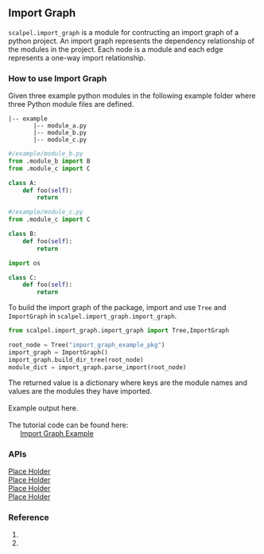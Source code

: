 
## Import Graph
`scalpel.import_graph` is a module for contructing an import graph of a python project. An import graph represents the dependency relationship of the modules in the project. Each node is a module and each edge represents a one-way import relationship.

### How to use Import Graph

Given three example python modules in the following example folder where three Python module files are defined. 

```
|-- example
       |-- module_a.py
       |-- module_b.py
       |-- module_c.py

```

```python
#/example/module_b.py
from .module_b import B
from .module_c import C

class A:
    def foo(self):
        return
```

```python
#/example/module_c.py
from .module_c import C

class B:
    def foo(self):
        return
```

```python
import os

class C:
    def foo(self):
        return
```
To build the import graph of the package, import and use `Tree` and `ImportGraph` in `scalpel.import_graph.import_graph`. 

```python
from scalpel.import_graph.import_graph import Tree,ImportGraph

root_node = Tree("import_graph_example_pkg")
import_graph = ImportGraph()
import_graph.build_dir_tree(root_node)
module_dict = import_graph.parse_import(root_node)

```
The returned value is a dictionary where keys are the module names and values are the modules they have imported.
\
\
Example output here.
\
\
The tutorial code can be found here:\
&nbsp;&nbsp;&nbsp;&nbsp;&nbsp;&nbsp;[Import Graph Example](../examples/import_graph_tutorial.py)

### APIs
[Place Holder](placeholder.com)\
[Place Holder](placeholder.com)\
[Place Holder](placeholder.com)\
[Place Holder](placeholder.com)

### Reference
1. 
2. 
